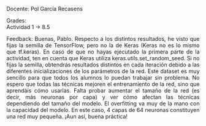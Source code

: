 Docente: Pol García Recasens

Grades:  
Actividad 1 -> 8.5  
<div align="justify">
Feedback: Buenas, Pablo.
Respecto a los distintos resultados, he visto que fijas la semilla de TensorFlow, pero no la de Keras (Keras no es lo mismo que tf.keras).  
En caso de que no hayas ejecutado la primera parte de la actividad, ten en cuenta que Keras utiliza keras.utils.set_random_seed.  
Si no fijas la semilla, obtendrás resultados distintos en cada iteración debido a las diferentes inicializaciones de los parámetros de la red.  
Este dataset es muy sencillo para que todos los alumnos lo puedan trabajar sin problema. No espero que todas las técnicas mejoren el entrenamiento de la red, sino que aprendáis cómo usarlas.  
Falta probar aumentar el tamaño de la red (es decir, más neuronas por capa) y ver cómo afectan las técnicas dependiendo del tamaño del modelo.   
El overfitting va muy de la mano con la capacidad del modelo. En este caso, 4 capas de 64 neuronas constituyen una red muy pequeña. ¡Aun así, buena práctica!  
</div>

